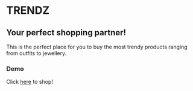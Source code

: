# TRENDZ
## Your perfect shopping partner!

This is the perfect place for you to buy the most trendy products ranging from outfits to jewellery.

### Demo
Click [here]() to shop!